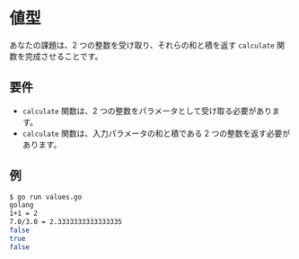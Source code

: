 # 値型

あなたの課題は、2 つの整数を受け取り、それらの和と積を返す `calculate` 関数を完成させることです。

## 要件

- `calculate` 関数は、2 つの整数をパラメータとして受け取る必要があります。
- `calculate` 関数は、入力パラメータの和と積である 2 つの整数を返す必要があります。

## 例

```sh
$ go run values.go
golang
1+1 = 2
7.0/3.0 = 2.3333333333333335
false
true
false
```
